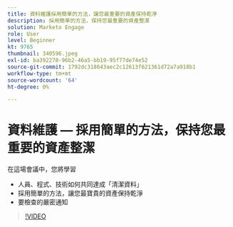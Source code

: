 ```yaml
---
title: 資料維護採用簡單的方法，讓您最重要的資產保持乾淨
description: 採用簡單的方法，保持您最重要的資產整潔
solution: Marketo Engage
role: User
level: Beginner
kt: 9765
thumbnail: 340596.jpeg
exl-id: ba392278-96b2-46a5-bb19-95f77de74e52
source-git-commit: 1792dc318643aec2c12613f621361d72a7a918b1
workflow-type: tm+mt
source-wordcount: '64'
ht-degree: 0%

---
```


# 資料維護 — 採用簡單的方法，保持您最重要的資產整潔

在這場會議中，您將學習

* 人員、程式、技術如何共同達成「清潔資料」
* 採用簡單的方法，讓您最寶貴的資產保持乾淨
* 要檢查的嚴密通知

>[!VIDEO](https://video.tv.adobe.com/v/340596/?quality=12&learn=on)

